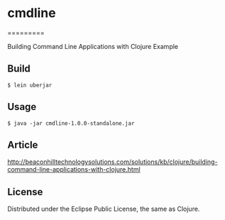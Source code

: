 # cmdline
=========

Building Command Line Applications with Clojure Example

## Build

    $ lein uberjar

## Usage

    $ java -jar cmdline-1.0.0-standalone.jar

## Article

http://beaconhilltechnologysolutions.com/solutions/kb/clojure/building-command-line-applications-with-clojure.html

## License

Distributed under the Eclipse Public License, the same as Clojure.

